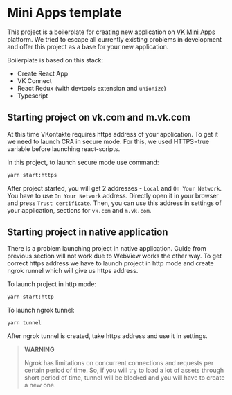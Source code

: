 # Mini Apps template

This project is a boilerplate for creating new application on 
[VK Mini Apps](https://vk.com/vkappsdev) platform. We tried to escape all
currently existing problems in development and offer this project as a base
for your new application.

Boilerplate is based on this stack:
- Create React App
- VK Connect
- React Redux (with devtools extension and `unionize`)
- Typescript

## Starting project on vk.com and m.vk.com
At this time VKontakte requires https address of your application. To get it we 
need to launch CRA in secure mode. For this, we used HTTPS=true
variable before launching react-scripts. 

In this project, to launch secure mode use command:

 ```bash 
yarn start:https
```

After project started, you will get 2 addresses - `Local` and `On Your Network`.
You have to use `On Your Network` address. Directly open it in your browser
and press `Trust certificate`. Then, you can use this address in settings
of your application, sections for `vk.com` and `m.vk.com`.

## Starting project in native application

There is a problem launching project in native application. Guide from previous
section will not work due to WebView works the other way. To get correct
https address we have to launch project in http mode and create ngrok runnel
which will give us https address.
 
To launch project in http mode:
```bash
yarn start:http
```

To launch ngrok tunnel:
```bash
yarn tunnel
```

After ngrok tunnel is created, take https address and use it in settings.

> **WARNING**
>
> Ngrok has limitations on concurrent connections and requests per certain
> period of time. So, if you will try to load a lot of assets through
> short period of time, tunnel will be blocked and you will have to create a
> new one.
